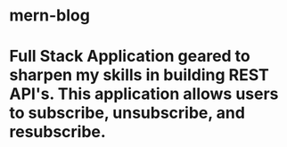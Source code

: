 # mern-blog

# Full Stack Application geared to sharpen my skills in building REST API's. This application allows users to subscribe, unsubscribe, and resubscribe. 
